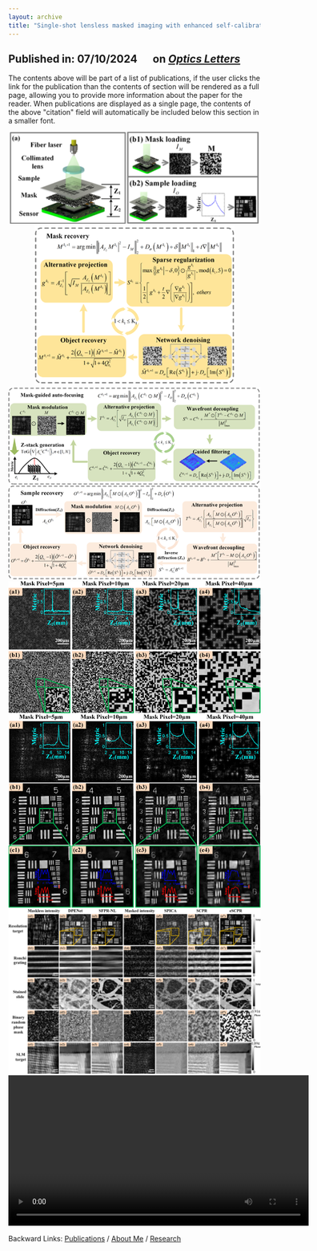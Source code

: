 ```yaml
---
layout: archive
title: "Single-shot lensless masked imaging with enhanced self-calibrated phase retrieval"
---
```


## Published in: 07/10/2024 &emsp; on [*Optics Letters*](https://opg.optica.org/ol/home.cfm)

The contents above will be part of a list of publications, if the user clicks the link for the publication than the contents of section will be rendered as a full page, allowing you to provide more information about the paper for the reader. When publications are displayed as a single page, the contents of the above "citation" field will automatically be included below this section in a smaller font.


<div align=center><img src="/publications/imgs/eSCPR_results/eSCPR_experimental.png" width=500></div>

<div align=center><img src="/publications/imgs/eSCPR_results/eSCPR_algor_1.png" width=400></div>

<div align=center><img src="/publications/imgs/eSCPR_results/eSCPR_algor_2.png" width=650></div>

<div align=center><img src="/publications/imgs/eSCPR_results/r1.png" width=600></div>

<div align=center><img src="/publications/imgs/eSCPR_results/r2.png" width=600></div>

<div align=center><img src="/publications/imgs/eSCPR_results/r3.png"></div>

<div align=center>
<video src="/publications/materials/eSCPR.mp4" autoplay="true" controls="controls" width="600">
</video>
</div>


Backward Links: [Publications](../_pages/publications.md) / [About Me](../_pages/about.md) / [Research](../_pages/research.md)

